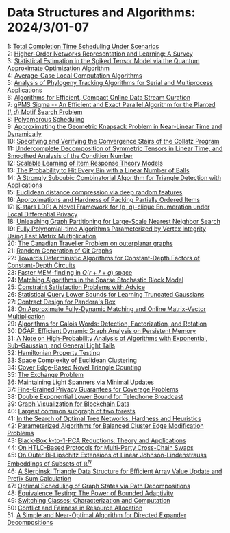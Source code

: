 # Data Structures and Algorithms: 2024/3/01-07  
1: [Total Completion Time Scheduling Under Scenarios](https://doi.org/10.48550/arXiv.2402.19259)  
2: [Higher-Order Networks Representation and Learning: A Survey](https://doi.org/10.48550/arXiv.2402.19414)  
3: [Statistical Estimation in the Spiked Tensor Model via the Quantum  Approximate Optimization Algorithm](https://doi.org/10.48550/arXiv.2402.19456)  
4: [Average-Case Local Computation Algorithms](https://doi.org/10.48550/arXiv.2403.00129)  
5: [Analysis of Phylogeny Tracking Algorithms for Serial and Multiprocess  Applications](https://doi.org/10.48550/arXiv.2403.00246)  
6: [Algorithms for Efficient, Compact Online Data Stream Curation](https://doi.org/10.48550/arXiv.2403.00266)  
7: [qPMS Sigma -- An Efficient and Exact Parallel Algorithm for the Planted  $(l, d)$ Motif Search Problem](https://doi.org/10.48550/arXiv.2403.00306)  
8: [Polyamorous Scheduling](https://doi.org/10.48550/arXiv.2403.00465)  
9: [Approximating the Geometric Knapsack Problem in Near-Linear Time and  Dynamically](https://doi.org/10.48550/arXiv.2403.00536)  
10: [Specifying and Verifying the Convergence Stairs of the Collatz Program](https://doi.org/10.48550/arXiv.2403.04777)  
11: [Undercomplete Decomposition of Symmetric Tensors in Linear Time, and  Smoothed Analysis of the Condition Number](https://doi.org/10.48550/arXiv.2403.00643)  
12: [Scalable Learning of Item Response Theory Models](https://doi.org/10.48550/arXiv.2403.00680)  
13: [The Probability to Hit Every Bin with a Linear Number of Balls](https://doi.org/10.48550/arXiv.2403.00736)  
14: [A Strongly Subcubic Combinatorial Algorithm for Triangle Detection with  Applications](https://doi.org/10.48550/arXiv.2403.01085)  
15: [Euclidean distance compression via deep random features](https://doi.org/10.48550/arXiv.2403.01327)  
16: [Approximations and Hardness of Packing Partially Ordered Items](https://doi.org/10.48550/arXiv.2403.01568)  
17: [K-stars LDP: A Novel Framework for (p, q)-clique Enumeration under Local  Differential Privacy](https://doi.org/10.48550/arXiv.2403.01788)  
18: [Unleashing Graph Partitioning for Large-Scale Nearest Neighbor Search](https://doi.org/10.48550/arXiv.2403.01797)  
19: [Fully Polynomial-time Algorithms Parameterized by Vertex Integrity Using  Fast Matrix Multiplication](https://doi.org/10.48550/arXiv.2403.01839)  
20: [The Canadian Traveller Problem on outerplanar graphs](https://doi.org/10.48550/arXiv.2403.01872)  
21: [Random Generation of Git Graphs](https://doi.org/10.48550/arXiv.2403.01902)  
22: [Towards Deterministic Algorithms for Constant-Depth Factors of  Constant-Depth Circuits](https://doi.org/10.48550/arXiv.2403.01965)  
23: [Faster MEM-finding in $O (r + \bar{r} + g)$ space](https://doi.org/10.48550/arXiv.2403.02008)  
24: [Matching Algorithms in the Sparse Stochastic Block Model](https://doi.org/10.48550/arXiv.2403.02140)  
25: [Constraint Satisfaction Problems with Advice](https://doi.org/10.48550/arXiv.2403.02212)  
26: [Statistical Query Lower Bounds for Learning Truncated Gaussians](https://doi.org/10.48550/arXiv.2403.02300)  
27: [Contract Design for Pandora's Box](https://doi.org/10.48550/arXiv.2403.02317)  
28: [On Approximate Fully-Dynamic Matching and Online Matrix-Vector  Multiplication](https://doi.org/10.48550/arXiv.2403.02582)  
29: [Algorithms for Galois Words: Detection, Factorization, and Rotation](https://doi.org/10.48550/arXiv.2403.02636)  
30: [DGAP: Efficient Dynamic Graph Analysis on Persistent Memory](https://doi.org/10.48550/arXiv.2403.02665)  
31: [A Note on High-Probability Analysis of Algorithms with Exponential,  Sub-Gaussian, and General Light Tails](https://doi.org/10.48550/arXiv.2403.02873)  
32: [Hamiltonian Property Testing](https://doi.org/10.48550/arXiv.2403.02968)  
33: [Space Complexity of Euclidean Clustering](https://doi.org/10.48550/arXiv.2403.02971)  
34: [Cover Edge-Based Novel Triangle Counting](https://doi.org/10.48550/arXiv.2403.02997)  
35: [The Exchange Problem](https://doi.org/10.48550/arXiv.2403.03046)  
36: [Maintaining Light Spanners via Minimal Updates](https://doi.org/10.48550/arXiv.2403.03290)  
37: [Fine-Grained Privacy Guarantees for Coverage Problems](https://doi.org/10.48550/arXiv.2403.03337)  
38: [Double Exponential Lower Bound for Telephone Broadcast](https://doi.org/10.48550/arXiv.2403.03501)  
39: [Graph Visualization for Blockchain Data](https://doi.org/10.48550/arXiv.2403.03504)  
40: [Largest common subgraph of two forests](https://doi.org/10.48550/arXiv.2403.03696)  
41: [In the Search of Optimal Tree Networks: Hardness and Heuristics](https://doi.org/10.48550/arXiv.2403.03724)  
42: [Parameterized Algorithms for Balanced Cluster Edge Modification Problems](https://doi.org/10.48550/arXiv.2403.03830)  
43: [Black-Box $k$-to-$1$-PCA Reductions: Theory and Applications](https://doi.org/10.48550/arXiv.2403.03905)  
44: [On HTLC-Based Protocols for Multi-Party Cross-Chain Swaps](https://doi.org/10.48550/arXiv.2403.03906)  
45: [On Outer Bi-Lipschitz Extensions of Linear Johnson-Lindenstrauss  Embeddings of Subsets of $\mathbb{R}^N$](https://doi.org/10.48550/arXiv.2403.03969)  
46: [A Sierpinski Triangle Data Structure for Efficient Array Value Update  and Prefix Sum Calculation](https://doi.org/10.48550/arXiv.2403.03990)  
47: [Optimal Scheduling of Graph States via Path Decompositions](https://doi.org/10.48550/arXiv.2403.04126)  
48: [Equivalence Testing: The Power of Bounded Adaptivity](https://doi.org/10.48550/arXiv.2403.04230)  
49: [Switching Classes: Characterization and Computation](https://doi.org/10.48550/arXiv.2403.04263)  
50: [Conflict and Fairness in Resource Allocation](https://doi.org/10.48550/arXiv.2403.04265)  
51: [A Simple and Near-Optimal Algorithm for Directed Expander Decompositions](https://doi.org/10.48550/arXiv.2403.04542)  